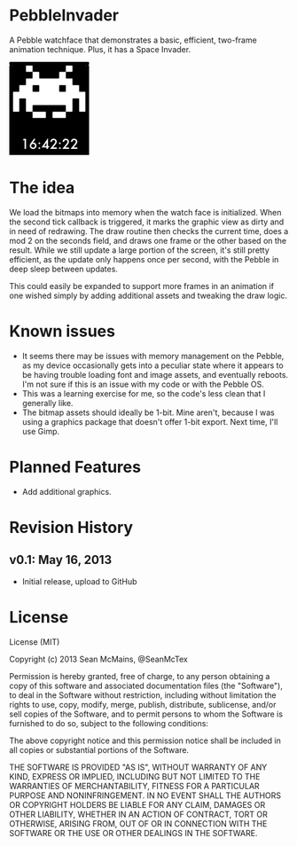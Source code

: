 PebbleInvader
=============

A Pebble watchface that demonstrates a basic, efficient, two-frame animation technique. Plus, it has a Space Invader.

![Invader Watch Face Screen Shot](resources/src/images/screenshot.png)

# The idea

We load the bitmaps into memory when the watch face is initialized. When the second tick callback is triggered, it marks the graphic view as dirty and in need of redrawing. The draw routine then checks the current time, does a mod 2 on the seconds field, and draws one frame or the other based on the result. While we still update a large portion of the screen, it's still pretty efficient, as the update only happens once per second, with the Pebble in deep sleep between updates.

This could easily be expanded to support more frames in an animation if one wished simply by adding additional assets and tweaking the draw logic.

# Known issues

* It seems there may be issues with memory management on the Pebble, as my device occasionally gets into a peculiar state where it appears to be having trouble loading font and image assets, and eventually reboots. I'm not sure if this is an issue with my code or with the Pebble OS.
* This was a learning exercise for me, so the code's less clean that I generally like.
* The bitmap assets should ideally be 1-bit. Mine aren't, because I was using a graphics package that doesn't offer 1-bit export. Next time, I'll use Gimp.

# Planned Features

* Add additional graphics.

# Revision History

## v0.1: May 16, 2013

* Initial release, upload to GitHub

# License

License (MIT)

Copyright (c) 2013 Sean McMains, @SeanMcTex

Permission is hereby granted, free of charge, to any person obtaining a copy of this software and associated documentation files (the "Software"), to deal in the Software without restriction, including without limitation the rights to use, copy, modify, merge, publish, distribute, sublicense, and/or sell copies of the Software, and to permit persons to whom the Software is furnished to do so, subject to the following conditions:

The above copyright notice and this permission notice shall be included in all copies or substantial portions of the Software.

THE SOFTWARE IS PROVIDED "AS IS", WITHOUT WARRANTY OF ANY KIND, EXPRESS OR IMPLIED, INCLUDING BUT NOT LIMITED TO THE WARRANTIES OF MERCHANTABILITY, FITNESS FOR A PARTICULAR PURPOSE AND NONINFRINGEMENT. IN NO EVENT SHALL THE AUTHORS OR COPYRIGHT HOLDERS BE LIABLE FOR ANY CLAIM, DAMAGES OR OTHER LIABILITY, WHETHER IN AN ACTION OF CONTRACT, TORT OR OTHERWISE, ARISING FROM, OUT OF OR IN CONNECTION WITH THE SOFTWARE OR THE USE OR OTHER DEALINGS IN THE SOFTWARE.
